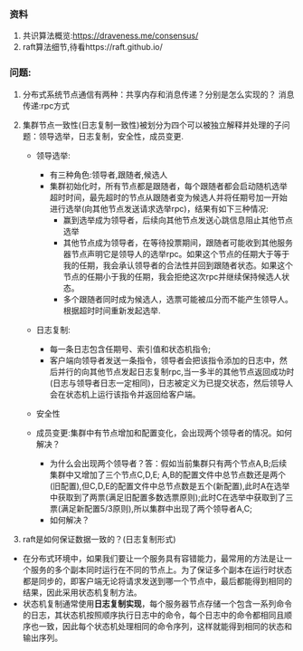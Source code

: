 ### 资料
1. 共识算法概览:https://draveness.me/consensus/
2. raft算法细节,待看https://raft.github.io/

### 问题:
1. 分布式系统节点通信有两种：共享内存和消息传递？分别是怎么实现的？
    消息传递:rpc方式
    
2. 集群节点一致性(日志复制一致性)被划分为四个可以被独立解释并处理的子问题：领导选举，日志复制，安全性，成员变更.
    - 领导选举:
        - 有三种角色:领导者,跟随者,候选人
        - 集群初始化时，所有节点都是跟随者，每个跟随者都会启动随机选举超时时间，最先超时的节点从跟随者变为候选人并将任期号加一开始进行选举(向其他节点发送请求选举rpc)，结果有如下三种情况:
          - 赢到选举成为领导者，后续向其他节点发送心跳信息阻止其他节点选举
          - 其他节点成为领导者，在等待投票期间，跟随者可能收到其他服务器节点声明它是领导人的选举rpc。如果这个节点的任期大于等于我的任期，我会承认领导者的合法性并回到跟随者状态。如果这个节点的任期小于我的任期，我会拒绝这次rpc并继续保持候选人状态。
          - 多个跟随者同时成为候选人，选票可能被瓜分而不能产生领导人。根据超时时间重新发起选举.
    - 日志复制:
      - 每一条日志包含任期号、索引值和状态机指令;
      - 客户端向领导者发送一条指令，领导者会把该指令添加的日志中，然后并行的向其他节点发起日志复制rpc,当一多半的其他节点返回成功时(日志与领导者日志一定相同)，日志被定义为已提交状态，然后领导人会在状态机上运行该指令并返回给客户端。

    - 安全性

    - 成员变更:集群中有节点增加和配置变化，会出现两个领导者的情况。如何解决？
      - 为什么会出现两个领导者？答：假如当前集群只有两个节点A,B;后续集群中又增加了三个节点C,D,E; A,B的配置文件中总节点数还是两个(旧配置),但C,D,E的配置文件中总节点数是五个(新配置),此时A在选举中获取到了两票(满足旧配置多数选票原则);此时C在选举中获取到了三票(满足新配置5/3原则),所以集群中出现了两个领导者A,C;
      - 如何解决？

3. raft是如何保证数据一致的？(日志复制形式)
- 在分布式环境中，如果我们要让一个服务具有容错能力，最常用的方法是让一个服务的多个副本同时运行在不同的节点上。为了保证多个副本在运行时状态都是同步的，即客户端无论将请求发送到哪一个节点中，最后都能得到相同的结果，因此采用状态机复制方法。
- 状态机复制通常使用**日志复制实现**，每个服务器节点存储一个包含一系列命令的日志，其状态机按照顺序执行日志中的命令，每个日志中的命令都相同且顺序也一致，因此每个状态机处理相同的命令序列，这样就能得到相同的状态和输出序列。